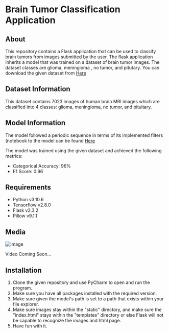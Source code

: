 # Brain Tumor Classification Application 

## **About**
This repository contains a Flask application that can be used to classify brain tumors from images submitted by the user. The flask application inherits a model
that was trained on a dataset of brain tumor images. The dataset classes are glioma, meningioma , no tumor, and pitutary. You can download the given dataset from [Here](https://www.kaggle.com/datasets/masoudnickparvar/brain-tumor-mri-dataset)

## **Dataset Information**
This dataset contains 7023 images of human brain MRI images which are classified into 4 classes: glioma, meningioma, no tumor, and pituitary.

## **Model Information**
The model followed a periodic sequence in terms of its implemented filters (notebook to the model can be found [Here](https://github.com/DouglasPrograms/Brain-Tumor-Classification-App/blob/main/Brain%20Tumor%20Recognition.ipynb)

The model was trained using the given dataset and achieved the following metrics:
* Categorical Accuracy: 96%
* F1 Score: 0.96

## **Requirements**
* Python v3.10.6
* Tensorflow v2.8.0
* Flask v2.3.2
* Pillow v9.1.1

## **Media**
![image](https://i.postimg.cc/hPD7nt7s/image.png)

Video Coming Soon...

## **Installation**
1. Clone the given repository and use PyCharm to open and run the program.
2. Make sure you have all packages installed with the required version.
3. Make sure given the model's path is set to a path that exists within your file explorer.
4. Make sure images stay within the "static" directory, and make sure the "index.html" stays within the "templates" directory or else Flask will not be capable
to recognize the images and html page. 
5. Have fun with it.
